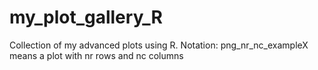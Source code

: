 # my_plot_gallery_R
Collection of my advanced plots using R.
Notation: png_nr_nc_exampleX means a plot with nr rows and nc columns

